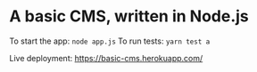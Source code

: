 # A basic CMS, written in Node.js

To start the app: `node app.js`
To run tests: `yarn test a`

Live deployment: https://basic-cms.herokuapp.com/
